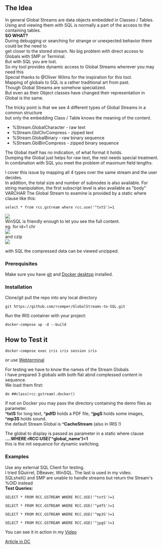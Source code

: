 ## The Idea  
In general Global Streams are data objects embedded in Classes / Tables.  
Using and viewing them with SQL is normally a part of the access to the containing tables.  
**SO WHAT?**  
During debugging or searching for strange or unexpected behavior there could be the need to    
get closer to the stored stream. No big problem with direct access to Globals with SMP or Terminal.  
But with SQL you are lost.  
So my tool provides dynamic access to Global Streams wherever you may need this  
Special thanks to  @Oliver Wilms  for the inspiration for this tool.   
Mapping of globals to SQL is a rather traditional art from past.  
Though Global Streams are somehow specialized.  
But even as their Object classes have changed their representation in Global is the same.
   
The tricky point is that we see 4 different types of Global Streams in a common structure  
but only the embedding Class / Table knows the meaning of the content.   
- %Stream.GlobalCharacter   -  raw text  
- %Stream.GblChrCompress - zipped text  
- %Stream.GlobalBinary - raw binary sequence  
- %Stream.GblBinCompress - zipped binary sequence  
   
The Global itself has no indication, of what format it holds.  
Dumping the Global just helps for raw text, the rest needs special treatment.  
In combination with SQL you meet the problem of maximum field lengths.  
  
I cover this issue by mapping all 4 types over the same stream and the user decides.   
In addition, the total size and number of subnodes is also available.
For string manipulation, the first subscript level is also available as "body" VARCHAR
The Global Stream to examine is provided by a static where clause like this:
```
select * from rcc.gstream where rcc.use('^txtS')=1
```
![](https://community.intersystems.com/sites/default/files/inline/images/images/image(5234).png)  
WinSQL is friendly enough to let you see the full content.   
eg. for id=1  chr    
![](https://community.intersystems.com/sites/default/files/inline/images/images/image(5235).png)   
and czip   
![](https://community.intersystems.com/sites/default/files/inline/images/images/image(5236).png)  

with SQL the compressed data can be viewed unzipped.

### Prerequisites
Make sure you have [git](https://git-scm.com/book/en/v2/Getting-Started-Installing-Git) and [Docker desktop](https://www.docker.com/products/docker-desktop) installed.

### Installation 
Clone/git pull the repo into any local directory
```
git https://github.com/rcemper/GlobalStreams-to-SQL.git
```
Run the IRIS container with your project: 
```
docker-compose up -d --build
```
## How to Test it
```
docker-compose exec iris iris session iris
```
or use [Webterminal](http://localhost:42773/terminal/)  

For testing we have to know the names of the Stream Globals  
I have prepared 3 globals with both flat abnd complessed content in sequence.   
We load them first:  
```
do ##class(rcc.gstream).docker()     
```
If not on Docker you may pass the directory containing the demo files as parameter.   
**^txtS** for long text, **^pdfD** holds a PDF file, **^jpgS** holds some images, **^mp3S** holds sound.  
the default Stream Global is **^CacheStream** (also in IRIS !)    

The global to display is passed as parameter in a static where clause  
**....WHERE rRCC:USE('^global_name')=1**   
this is the init sequence for dynamic switching.   

### Examples
Use any external SQL Client for testing.   
I tried SQuirrel, DBeaver, WinSQL.   The last is used in my video.     
SQLshell() and SMP are unable to handle streams but return the Stream's %OID instead   
**Test Queries:**       
```
SELECT * FROM RCC.GSTREAM WHERE RCC.USE('^txtS')=1
```
```
SELECT * FROM RCC.GSTREAM WHERE RCC.USE('^pdfS')=1
```
```
SELECT * FROM RCC.GSTREAM WHERE RCC.USE('^mp3S')=1
```
```
SELECT * FROM RCC.GSTREAM WHERE RCC.USE('^jpgS')=1
```
You can see it in action in my [Video](https://youtu.be/YPzdLceFmMg)

[Article in DC](https://community.intersystems.com/post/global-streams-sql)    
